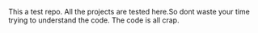 This a test repo. All the projects are tested here.So dont waste your time trying to understand the code. The code is all crap.
